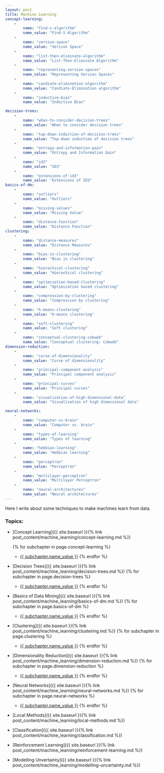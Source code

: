 ```yaml
---
layout: post
title: Machine Learning
concept-learning:
    -
        name: "find-s-algorithm"
        name_value: "Find-S Algorithm"
    -
        name: "version-space"
        name_value: "Version Space"
    -
        name: "list-then-eliminate-algorithm"
        name_value: "List-Then-Eliminate Algorithm"
    -
        name: "representing-version-spaces"
        name_value: "Representing Version Spaces"
    -
        name: "candiate-elimination-algorithm"
        name_value: "Candiate-Elimination algorithm"
    -
        name: "inductive-bias"
        name_value: "Inductive Bias"

decision-trees:
    -
        name: "when-to-consider-decision-trees"
        name_value: "When to consider decision trees"
    -
        name: "top-down-induction-of-decision-trees"
        name_value: "Top-down induction of decision trees"
    -
        name: "entropy-and-information-gain"
        name_value: "Entropy and Information Gain"
    -
        name: "id3"
        name_value: "ID3"
    -
        name: "extensions-of-id3"
        name_value: "Extensions of ID3"
basics-of-dm:
    -
        name: "outliers"
        name_value: "Outliers"
    -
        name: "missing-values"
        name_value: "Missing Value"
    -
        name: "distance-function"
        name_value: "Distance Function"
clustering:
    -
        name: "distance-measures"
        name_value: "Distance Measures"
    -
        name: "bias-in-clustering"
        name_value: "Bias in clustering"
    -
        name: "hierachical-clustering"
        name_value: "Hierachical clustering"
    -
        name: "optimization-based-clustering"
        name_value: "Optimization based clustering"
    -
        name: "compression-by-clustering"
        name_value: "Compression by clustering"
    -
        name: "k-means-clustering"
        name_value: "K-means clustering"
    -
        name: "soft-clustering"
        name_value: "Soft clustering"
    -
        name: "conceptual-clustering-cobweb"
        name_value: "Conceptual clustering: Cobweb"
dimension-reduction:
    -
        name: "curse-of-dimensionality"
        name_value: "Curse of dimensionality"
    -
        name: "principal-component-analysis"
        name_value: "Principal component analysis"
    -
        name: "principal-curves"
        name_value: "Principal curves"
    -
        name: "visualization-of-high-dimensional-data"
        name_value: "Visualization of high dimensional data"

neural-networks:
    -
        name: "computer-vs-brain"
        name_value: "Computer vs. brain"
    -
        name: "types-of-learning"
        name_value: "Types of learning"
    -
        name: "hebbian-learning"
        name_value: "Hebbian learning"
    -
        name: "perceptron"
        name_value: "Perceptron"
    -
        name: "multilayer-perceptron"
        name_value: "Multilayer Perceptron"
    -
        name: "neural-architectures"
        name_value: "Neural architectures"
---
```


Here I write about some techniques to make machines learn from data.


### Topics:
- [Concept Learning]({{ site.baseurl }}{% link post_content/machine_learning/concept-learning.md %})
    
    {% for subchapter in page.concept-learning %}
    - <a href="{{ site.baseurl }}{% link post_content/machine_learning/concept-learning.md %}#{{subchapter.name}}">{{ subchapter.name_value }}</a>
    {% endfor %}
- [Decision Trees]({{ site.baseurl }}{% link post_content/machine_learning/decision-trees.md %})
    {% for subchapter in page.decision-trees %}
    * <a href="{{ site.baseurl }}{% link post_content/machine_learning/decision-trees.md %}#{{subchapter.name}}">{{ subchapter.name_value }}</a>
    {% endfor %}
- [Basics of Data Mining]({{ site.baseurl }}{% link post_content/machine_learning/basics-of-dm.md %})
    {% for subchapter in page.basics-of-dm %}
    * <a href="{{ site.baseurl }}{% link post_content/machine_learning/basics-of-dm.md %}#{{subchapter.name}}">{{ subchapter.name_value }}</a>
    {% endfor %}
- [Clustering]({{ site.baseurl }}{% link post_content/machine_learning/clustering.md %})
    {% for subchapter in page.clustering %}
    * <a href="{{ site.baseurl }}{% link post_content/machine_learning/clustering.md %}#{{subchapter.name}}">{{ subchapter.name_value }}</a>
    {% endfor %}
- [Dimensionality Reduction]({{ site.baseurl }}{% link post_content/machine_learning/dimension-reduction.md %})
    {% for subchapter in page.dimension-reduction %}
    * <a href="{{ site.baseurl }}{% link post_content/machine_learning/dimension-reduction.md %}#{{subchapter.name}}">{{ subchapter.name_value }}</a>
    {% endfor %}
- [Neural Networks]({{ site.baseurl }}{% link post_content/machine_learning/neural-networks.md %})
    {% for subchapter in page.neural-networks %}
    * <a href="{{ site.baseurl }}{% link post_content/machine_learning/neural-networks.md %}#{{subchapter.name}}">{{ subchapter.name_value }}</a>
    {% endfor %}
- [Local Methods]({{ site.baseurl }}{% link post_content/machine_learning/local-methods.md %})
- [Classification]({{ site.baseurl }}{% link post_content/machine_learning/classification.md %})
- [Reinforcement Learning]({{ site.baseurl }}{% link post_content/machine_learning/reinforcement-learning.md %})
- [Modelling Unvertainty]({{ site.baseurl }}{% link post_content/machine_learning/modelling-uncertainty.md %})
